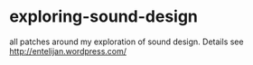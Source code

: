 exploring-sound-design
======================

all patches around my exploration of sound design. 
Details see http://entelijan.wordpress.com/
